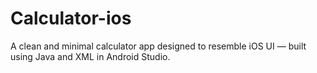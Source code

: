 # Calculator-ios
A clean and minimal calculator app designed to resemble iOS UI — built using Java and XML in Android Studio.
